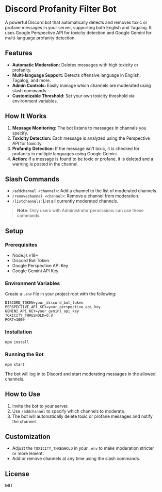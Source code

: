 # Discord Profanity Filter Bot

A powerful Discord bot that automatically detects and removes toxic or profane messages in your server, supporting both English and Tagalog. It uses Google Perspective API for toxicity detection and Google Gemini for multi-language profanity detection.

## Features

-   **Automatic Moderation:** Deletes messages with high toxicity or profanity.
-   **Multi-language Support:** Detects offensive language in English, Tagalog, and more.
-   **Admin Controls:** Easily manage which channels are moderated using slash commands.
-   **Customizable Threshold:** Set your own toxicity threshold via environment variables.

## How It Works

1. **Message Monitoring:** The bot listens to messages in channels you specify.
2. **Toxicity Detection:** Each message is analyzed using the Perspective API for toxicity.
3. **Profanity Detection:** If the message isn't toxic, it is checked for profanity in multiple languages using Google Gemini.
4. **Action:** If a message is found to be toxic or profane, it is deleted and a warning is posted in the channel.

## Slash Commands

-   `/addchannel <channel>`: Add a channel to the list of moderated channels.
-   `/removechannel <channel>`: Remove a channel from moderation.
-   `/listchannels`: List all currently moderated channels.

> **Note:** Only users with Administrator permissions can use these commands.

## Setup

### Prerequisites

-   Node.js v18+
-   Discord Bot Token
-   Google Perspective API Key
-   Google Gemini API Key

### Environment Variables

Create a `.env` file in your project root with the following:

```
DISCORD_TOKEN=your_discord_bot_token
PERSPECTIVE_API_KEY=your_perspective_api_key
GEMINI_API_KEY=your_gemini_api_key
TOXICITY_THRESHOLD=0.8
PORT=3000
```

### Installation

```bash
npm install
```

### Running the Bot

```bash
npm start
```

The bot will log in to Discord and start moderating messages in the allowed channels.

## How to Use

1. Invite the bot to your server.
2. Use `/addchannel` to specify which channels to moderate.
3. The bot will automatically delete toxic or profane messages and notify the channel.

## Customization

-   Adjust the `TOXICITY_THRESHOLD` in your `.env` to make moderation stricter or more lenient.
-   Add or remove channels at any time using the slash commands.

## License

MIT
